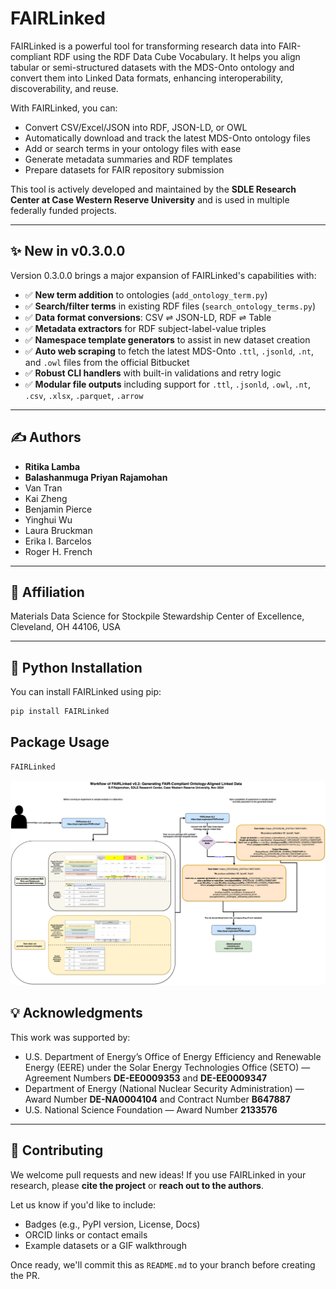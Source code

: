 # FAIRLinked

FAIRLinked is a powerful tool for transforming research data into FAIR-compliant RDF using the RDF Data Cube Vocabulary. It helps you align tabular or semi-structured datasets with the MDS-Onto ontology and convert them into Linked Data formats, enhancing interoperability, discoverability, and reuse.

With FAIRLinked, you can:

- Convert CSV/Excel/JSON into RDF, JSON-LD, or OWL
- Automatically download and track the latest MDS-Onto ontology files
- Add or search terms in your ontology files with ease
- Generate metadata summaries and RDF templates
- Prepare datasets for FAIR repository submission

This tool is actively developed and maintained by the **SDLE Research Center at Case Western Reserve University** and is used in multiple federally funded projects.

---

## ✨ New in v0.3.0.0

Version 0.3.0.0 brings a major expansion of FAIRLinked's capabilities with:

- ✅ **New term addition** to ontologies (`add_ontology_term.py`)
- ✅ **Search/filter terms** in existing RDF files (`search_ontology_terms.py`)
- ✅ **Data format conversions**: CSV ⇌ JSON-LD, RDF ⇌ Table
- ✅ **Metadata extractors** for RDF subject-label-value triples
- ✅ **Namespace template generators** to assist in new dataset creation
- ✅ **Auto web scraping** to fetch the latest MDS-Onto `.ttl`, `.jsonld`, `.nt`, and `.owl` files from the official Bitbucket
- ✅ **Robust CLI handlers** with built-in validations and retry logic
- ✅ **Modular file outputs** including support for `.ttl`, `.jsonld`, `.owl`, `.nt`, `.csv`, `.xlsx`, `.parquet`, `.arrow`

---

## ✍️ Authors

* **Ritika Lamba**
* **Balashanmuga Priyan Rajamohan**
* Van Tran
* Kai Zheng
* Benjamin Pierce
* Yinghui Wu
* Laura Bruckman
* Erika I. Barcelos
* Roger H. French

---

## 🏢 Affiliation

Materials Data Science for Stockpile Stewardship Center of Excellence, Cleveland, OH 44106, USA

---
## 🐍 Python Installation

You can install FAIRLinked using pip:

```bash
pip install FAIRLinked
```

## Package Usage

```bash
FAIRLinked
```

![FAIRLinked](https://raw.githubusercontent.com/cwru-sdle/FAIRLinked/main/FAIRLinkedv0.2.png)

## 💡 Acknowledgments

This work was supported by:

* U.S. Department of Energy’s Office of Energy Efficiency and Renewable Energy (EERE) under the Solar Energy Technologies Office (SETO) — Agreement Numbers **DE-EE0009353** and **DE-EE0009347**
* Department of Energy (National Nuclear Security Administration) — Award Number **DE-NA0004104** and Contract Number **B647887**
* U.S. National Science Foundation — Award Number **2133576**

---
## 🤝 Contributing

We welcome pull requests and new ideas! If you use FAIRLinked in your research, please **cite the project** or **reach out to the authors**.

Let us know if you'd like to include:
* Badges (e.g., PyPI version, License, Docs)
* ORCID links or contact emails
* Example datasets or a GIF walkthrough

Once ready, we'll commit this as `README.md` to your branch before creating the PR.
